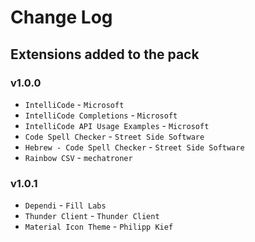 # Change Log

## Extensions added to the pack  
### v1.0.0
- ```IntelliCode``` - ```Microsoft```
- ```IntelliCode Completions``` - ```Microsoft``` 
- ```IntelliCode API Usage Examples``` - ```Microsoft``` 
- ```Code Spell Checker``` - ```Street Side Software```
- ```Hebrew - Code Spell Checker``` - ```Street Side Software```
- ```Rainbow CSV``` - ```mechatroner``` 

### v1.0.1
- ```Dependi``` - ```Fill Labs```
- ```Thunder Client``` - ```Thunder Client```
- ```Material Icon Theme``` - ```Philipp Kief```
